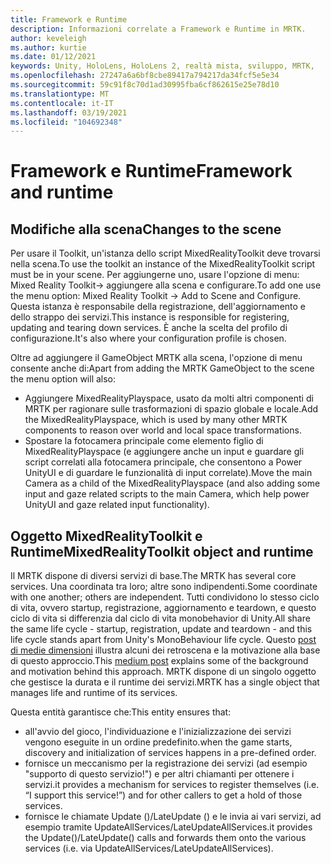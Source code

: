 ```yaml
---
title: Framework e Runtime
description: Informazioni correlate a Framework e Runtime in MRTK.
author: keveleigh
ms.author: kurtie
ms.date: 01/12/2021
keywords: Unity, HoloLens, HoloLens 2, realtà mista, sviluppo, MRTK,
ms.openlocfilehash: 27247a6a6bf8cbe89417a794217da34fcf5e5e34
ms.sourcegitcommit: 59c91f8c70d1ad30995fba6cf862615e25e78d10
ms.translationtype: MT
ms.contentlocale: it-IT
ms.lasthandoff: 03/19/2021
ms.locfileid: "104692348"
---
```

# <a name="framework-and-runtime"></a><span data-ttu-id="4085f-104">Framework e Runtime</span><span class="sxs-lookup"><span data-stu-id="4085f-104">Framework and runtime</span></span>

## <a name="changes-to-the-scene"></a><span data-ttu-id="4085f-105">Modifiche alla scena</span><span class="sxs-lookup"><span data-stu-id="4085f-105">Changes to the scene</span></span>

<span data-ttu-id="4085f-106">Per usare il Toolkit, un'istanza dello script MixedRealityToolkit deve trovarsi nella scena.</span><span class="sxs-lookup"><span data-stu-id="4085f-106">To use the toolkit an instance of the MixedRealityToolkit script must be in your scene.</span></span>
<span data-ttu-id="4085f-107">Per aggiungerne uno, usare l'opzione di menu: Mixed Reality Toolkit-> aggiungere alla scena e configurare.</span><span class="sxs-lookup"><span data-stu-id="4085f-107">To add one use the menu option: Mixed Reality Toolkit -> Add to Scene and Configure.</span></span> <span data-ttu-id="4085f-108">Questa istanza è responsabile della registrazione, dell'aggiornamento e dello strappo dei servizi.</span><span class="sxs-lookup"><span data-stu-id="4085f-108">This instance is responsible for registering, updating and tearing down services.</span></span> <span data-ttu-id="4085f-109">È anche la scelta del profilo di configurazione.</span><span class="sxs-lookup"><span data-stu-id="4085f-109">It's also where your configuration profile is chosen.</span></span>

<span data-ttu-id="4085f-110">Oltre ad aggiungere il GameObject MRTK alla scena, l'opzione di menu consente anche di:</span><span class="sxs-lookup"><span data-stu-id="4085f-110">Apart from adding the MRTK GameObject to the scene the menu option will also:</span></span>

- <span data-ttu-id="4085f-111">Aggiungere MixedRealityPlayspace, usato da molti altri componenti di MRTK per ragionare sulle trasformazioni di spazio globale e locale.</span><span class="sxs-lookup"><span data-stu-id="4085f-111">Add the MixedRealityPlayspace, which is used by many other MRTK components to reason over world and local space transformations.</span></span>
- <span data-ttu-id="4085f-112">Spostare la fotocamera principale come elemento figlio di MixedRealityPlayspace (e aggiungere anche un input e guardare gli script correlati alla fotocamera principale, che consentono a Power UnityUI e di guardare le funzionalità di input correlate).</span><span class="sxs-lookup"><span data-stu-id="4085f-112">Move the main Camera as a child of the MixedRealityPlayspace (and also adding some input and gaze related scripts to the main Camera, which help power UnityUI and gaze related input functionality).</span></span>

## <a name="mixedrealitytoolkit-object-and-runtime"></a><span data-ttu-id="4085f-113">Oggetto MixedRealityToolkit e Runtime</span><span class="sxs-lookup"><span data-stu-id="4085f-113">MixedRealityToolkit object and runtime</span></span>

<span data-ttu-id="4085f-114">Il MRTK dispone di diversi servizi di base.</span><span class="sxs-lookup"><span data-stu-id="4085f-114">The MRTK has several core services.</span></span> <span data-ttu-id="4085f-115">Una coordinata tra loro; altre sono indipendenti.</span><span class="sxs-lookup"><span data-stu-id="4085f-115">Some coordinate with one another; others are independent.</span></span>
<span data-ttu-id="4085f-116">Tutti condividono lo stesso ciclo di vita, ovvero startup, registrazione, aggiornamento e teardown, e questo ciclo di vita si differenzia dal ciclo di vita monobehavior di Unity.</span><span class="sxs-lookup"><span data-stu-id="4085f-116">All share the same life cycle - startup, registration, update and teardown - and this life cycle stands apart from Unity's MonoBehaviour life cycle.</span></span> <span data-ttu-id="4085f-117">Questo [post di medie dimensioni](https://medium.com/@stephen_hodgson/the-mixed-reality-framework-6fdb5c11feb2) illustra alcuni dei retroscena e la motivazione alla base di questo approccio.</span><span class="sxs-lookup"><span data-stu-id="4085f-117">This [medium post](https://medium.com/@stephen_hodgson/the-mixed-reality-framework-6fdb5c11feb2) explains some of the background and motivation behind this approach.</span></span> <span data-ttu-id="4085f-118">MRTK dispone di un singolo oggetto che gestisce la durata e il runtime dei servizi.</span><span class="sxs-lookup"><span data-stu-id="4085f-118">MRTK has a single object that manages life and runtime of its services.</span></span>

<span data-ttu-id="4085f-119">Questa entità garantisce che:</span><span class="sxs-lookup"><span data-stu-id="4085f-119">This entity ensures that:</span></span>

- <span data-ttu-id="4085f-120">all'avvio del gioco, l'individuazione e l'inizializzazione dei servizi vengono eseguite in un ordine predefinito.</span><span class="sxs-lookup"><span data-stu-id="4085f-120">when the game starts, discovery and initialization of services happens in a pre-defined order.</span></span>
- <span data-ttu-id="4085f-121">fornisce un meccanismo per la registrazione dei servizi (ad esempio "supporto di questo servizio!") e per altri chiamanti per ottenere i servizi.</span><span class="sxs-lookup"><span data-stu-id="4085f-121">it provides a mechanism for services to register themselves (i.e. “I support this service!”) and for other callers to get a hold of those services.</span></span>
- <span data-ttu-id="4085f-122">fornisce le chiamate Update ()/LateUpdate () e le invia ai vari servizi, ad esempio tramite UpdateAllServices/LateUpdateAllServices.</span><span class="sxs-lookup"><span data-stu-id="4085f-122">it provides the Update()/LateUpdate() calls and forwards them onto the various services (i.e. via UpdateAllServices/LateUpdateAllServices).</span></span>
